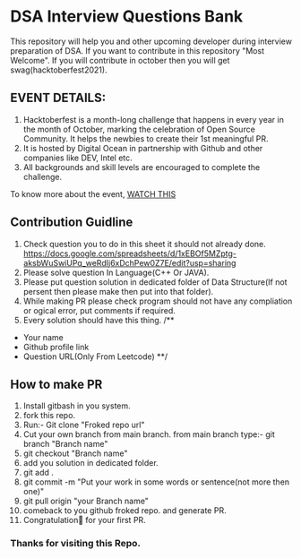 # DSA Interview Questions Bank

This repository will help you and other upcoming developer during interview preparation of DSA. If you want to contribute in this repository "Most Welcome". If you will contribute in october then you will get swag(hacktoberfest2021).

## EVENT DETAILS:

1. Hacktoberfest is a month-long challenge that happens in every year in the month of October, marking the celebration of Open Source Community. It helps the newbies to create their 1st meaningful PR.
2. It is hosted by Digital Ocean in partnership with Github and other companies like DEV, Intel etc.
3. All backgrounds and skill levels are encouraged to complete the challenge.

To know more about the event, <a href="https://www.youtube.com/watch?v=MzpOQSJxHEM">WATCH THIS</a>


## Contribution Guidline
1. Check question you to do in this sheet it should not already done.
    https://docs.google.com/spreadsheets/d/1xEBOf5MZptg-aksbWuSwiUPq_weRdIj6xDchPew0Z7E/edit?usp=sharing
2. Please solve question In Language(C++ Or JAVA).
3. Please put question solution in dedicated folder of Data Structure(If not persent then please make then put into that folder).
4. While making PR please check program should not have any compliation or ogical error, put comments if required.
5. Every solution should have this thing.
/**
* Your name
* Github profile link
* Question URL(Only From Leetcode)
**/

## How to make PR
1. Install gitbash in you system.
2. fork this repo.
3. Run:- Git clone "Froked repo url"
4. Cut your own branch from main branch.
from main branch type:- git branch "Branch name"
4. git checkout "Branch name" 
5. add you solution in dedicated folder.
6. git add .
7. git commit -m "Put your work in some words or sentence(not more then one)"
8. git pull origin "your Branch name"
9. comeback to you github froked repo. and generate PR.
10. Congratulation🎉 for your first PR.

### Thanks for visiting this Repo.
